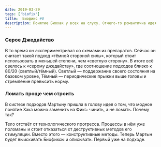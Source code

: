 ```yaml
---
date: 2019-03-29
tags: ['biofix']
title:  Биофикс #0
description: Понятие Биохак у всех на слуху. Oтчего-то романтична идея о том, что в нашем теле можно, что-то хакнуть и поиметь с этого сверхвыгоду.
---
```

### Серое Джедайство

В то время он экспериментривал со схемами из препаратов. Сейчас он считает такой подход «тёмной стороной силы», который стоит использовать в меньшей степени, чем «светлую сторону». В итоге всё свелось к «серому джедайству», где соотношение подходов близко к 80/20 (светлый/тёмный). Светлый — поддержание своего состояния на базовом уровне, Тёмный — периодические прыжки выше головы и стремление превысить норму.

### Ломать проще чем строить

В систезе подходов Мартыну пришла в голову идея о том, что модное понятие Хака можно заменить на Фикс: чинить, а не ломать. Почему так?

Тело отстаёт от технологического прогресса. Процессы в нём уже поломаны и стоит отказаться от деструктивных методов его стимуляции. Вместо этого — конструктивные методы. Теперь Мартын будет выискивать Биофиксы и описывать. Первый уже на подходе.
